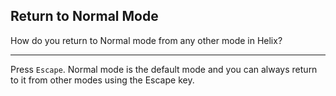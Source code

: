 ## Return to Normal Mode

How do you return to Normal mode from any other mode in Helix?

---

Press `Escape`. Normal mode is the default mode and you can always return to it from other modes using the Escape key.

